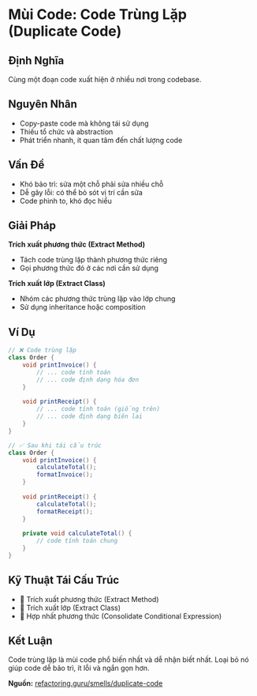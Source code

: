 # **Mùi Code: Code Trùng Lặp (Duplicate Code)**

## **Định Nghĩa**
Cùng một đoạn code xuất hiện ở nhiều nơi trong codebase.

## **Nguyên Nhân**
- Copy-paste code mà không tái sử dụng
- Thiếu tổ chức và abstraction
- Phát triển nhanh, ít quan tâm đến chất lượng code

## **Vấn Đề**
- Khó bảo trì: sửa một chỗ phải sửa nhiều chỗ
- Dễ gây lỗi: có thể bỏ sót vị trí cần sửa
- Code phình to, khó đọc hiểu

## **Giải Pháp**
**Trích xuất phương thức (Extract Method)**
- Tách code trùng lặp thành phương thức riêng
- Gọi phương thức đó ở các nơi cần sử dụng

**Trích xuất lớp (Extract Class)**
- Nhóm các phương thức trùng lặp vào lớp chung
- Sử dụng inheritance hoặc composition

## **Ví Dụ**
```java
// ❌ Code trùng lặp
class Order {
    void printInvoice() {
        // ... code tính toán
        // ... code định dạng hóa đơn
    }
    
    void printReceipt() {
        // ... code tính toán (giống trên)
        // ... code định dạng biên lai
    }
}

// ✅ Sau khi tái cấu trúc
class Order {
    void printInvoice() {
        calculateTotal();
        formatInvoice();
    }
    
    void printReceipt() {
        calculateTotal();
        formatReceipt();
    }
    
    private void calculateTotal() {
        // code tính toán chung
    }
}
```

## **Kỹ Thuật Tái Cấu Trúc**
- 🔧 Trích xuất phương thức (Extract Method)
- 🔧 Trích xuất lớp (Extract Class)
- 🔧 Hợp nhất phương thức (Consolidate Conditional Expression)

## **Kết Luận**
Code trùng lặp là mùi code phổ biến nhất và dễ nhận biết nhất. Loại bỏ nó giúp code dễ bảo trì, ít lỗi và ngắn gọn hơn.

**Nguồn:** [refactoring.guru/smells/duplicate-code](https://refactoring.guru/smells/duplicate-code)
